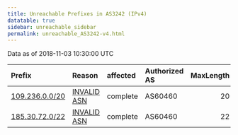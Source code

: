 ```yaml
---
title: Unreachable Prefixes in AS3242 (IPv4)
datatable: true
sidebar: unreachable_sidebar
permalink: unreachable_AS3242-v4.html
---
```


Data as of 2018-11-03 10:30:00 UTC


<div class="datatable-begin"></div>

| Prefix                                                 | Reason                                                                                               | affected   | Authorized AS   |   MaxLength | Anchor                                         |   unreachable /24s |
|:-------------------------------------------------------|:-----------------------------------------------------------------------------------------------------|:-----------|:----------------|------------:|:-----------------------------------------------|-------------------:|
| [109.236.0.0/20](https://stat.ripe.net/109.236.0.0/20) | [INVALID ASN](https://rpki-validator.ripe.net/announcement-preview?asn=AS3242&prefix=109.236.0.0/20) | complete   | AS60460         |          20 | [RIPE](unreachable_RIPE_NCC_RPKI_Root-v4.html) |                 16 |
| [185.30.72.0/22](https://stat.ripe.net/185.30.72.0/22) | [INVALID ASN](https://rpki-validator.ripe.net/announcement-preview?asn=AS3242&prefix=185.30.72.0/22) | complete   | AS60460         |          22 | [RIPE](unreachable_RIPE_NCC_RPKI_Root-v4.html) |                  4 |

<div class="datatable-end"></div>